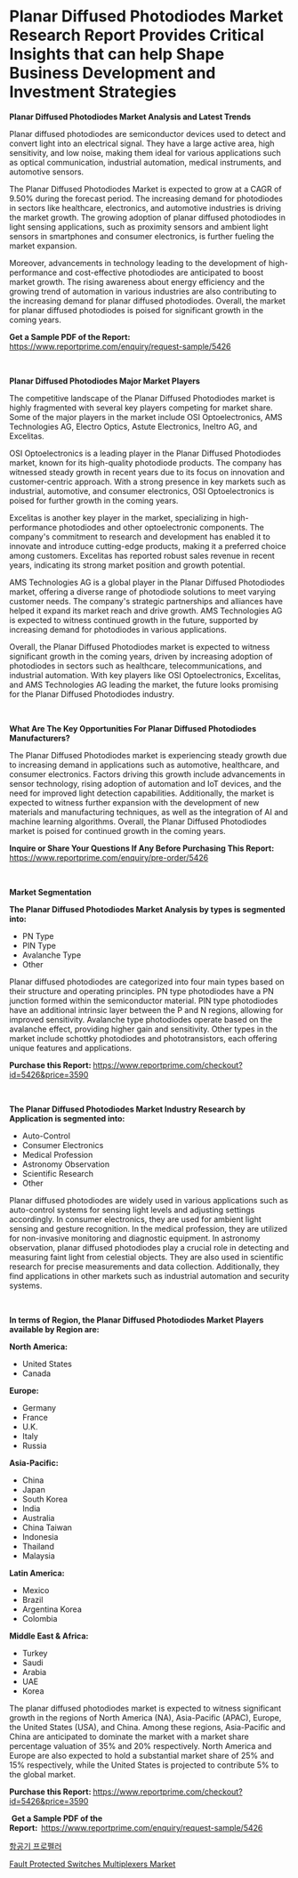 <p><h1>Planar Diffused Photodiodes Market Research Report Provides Critical Insights that can help Shape Business Development and Investment Strategies</h1></p><p><strong>Planar Diffused Photodiodes Market Analysis and Latest Trends</strong></p>
<p><p>Planar diffused photodiodes are semiconductor devices used to detect and convert light into an electrical signal. They have a large active area, high sensitivity, and low noise, making them ideal for various applications such as optical communication, industrial automation, medical instruments, and automotive sensors.</p><p>The Planar Diffused Photodiodes Market is expected to grow at a CAGR of 9.50% during the forecast period. The increasing demand for photodiodes in sectors like healthcare, electronics, and automotive industries is driving the market growth. The growing adoption of planar diffused photodiodes in light sensing applications, such as proximity sensors and ambient light sensors in smartphones and consumer electronics, is further fueling the market expansion.</p><p>Moreover, advancements in technology leading to the development of high-performance and cost-effective photodiodes are anticipated to boost market growth. The rising awareness about energy efficiency and the growing trend of automation in various industries are also contributing to the increasing demand for planar diffused photodiodes. Overall, the market for planar diffused photodiodes is poised for significant growth in the coming years.</p></p>
<p><strong>Get a Sample PDF of the Report:&nbsp;</strong> <a href="https://www.reportprime.com/enquiry/request-sample/5426">https://www.reportprime.com/enquiry/request-sample/5426</a></p>
<p>&nbsp;</p>
<p><strong>Planar Diffused Photodiodes Major Market Players</strong></p>
<p><p>The competitive landscape of the Planar Diffused Photodiodes market is highly fragmented with several key players competing for market share. Some of the major players in the market include OSI Optoelectronics, AMS Technologies AG, Electro Optics, Astute Electronics, Ineltro AG, and Excelitas.</p><p>OSI Optoelectronics is a leading player in the Planar Diffused Photodiodes market, known for its high-quality photodiode products. The company has witnessed steady growth in recent years due to its focus on innovation and customer-centric approach. With a strong presence in key markets such as industrial, automotive, and consumer electronics, OSI Optoelectronics is poised for further growth in the coming years.</p><p>Excelitas is another key player in the market, specializing in high-performance photodiodes and other optoelectronic components. The company's commitment to research and development has enabled it to innovate and introduce cutting-edge products, making it a preferred choice among customers. Excelitas has reported robust sales revenue in recent years, indicating its strong market position and growth potential.</p><p>AMS Technologies AG is a global player in the Planar Diffused Photodiodes market, offering a diverse range of photodiode solutions to meet varying customer needs. The company's strategic partnerships and alliances have helped it expand its market reach and drive growth. AMS Technologies AG is expected to witness continued growth in the future, supported by increasing demand for photodiodes in various applications.</p><p>Overall, the Planar Diffused Photodiodes market is expected to witness significant growth in the coming years, driven by increasing adoption of photodiodes in sectors such as healthcare, telecommunications, and industrial automation. With key players like OSI Optoelectronics, Excelitas, and AMS Technologies AG leading the market, the future looks promising for the Planar Diffused Photodiodes industry.</p></p>
<p>&nbsp;</p>
<p><strong>What Are The Key Opportunities For Planar Diffused Photodiodes Manufacturers?</strong></p>
<p><p>The Planar Diffused Photodiodes market is experiencing steady growth due to increasing demand in applications such as automotive, healthcare, and consumer electronics. Factors driving this growth include advancements in sensor technology, rising adoption of automation and IoT devices, and the need for improved light detection capabilities. Additionally, the market is expected to witness further expansion with the development of new materials and manufacturing techniques, as well as the integration of AI and machine learning algorithms. Overall, the Planar Diffused Photodiodes market is poised for continued growth in the coming years.</p></p>
<p><strong>Inquire or Share Your Questions If Any Before Purchasing This Report:</strong> <a href="https://www.reportprime.com/enquiry/pre-order/5426">https://www.reportprime.com/enquiry/pre-order/5426</a></p>
<p>&nbsp;</p>
<p><strong>Market Segmentation</strong></p>
<p><strong>The Planar Diffused Photodiodes Market Analysis by types is segmented into:</strong></p>
<p><ul><li>PN Type</li><li>PIN Type</li><li>Avalanche Type</li><li>Other</li></ul></p>
<p><p>Planar diffused photodiodes are categorized into four main types based on their structure and operating principles. PN type photodiodes have a PN junction formed within the semiconductor material. PIN type photodiodes have an additional intrinsic layer between the P and N regions, allowing for improved sensitivity. Avalanche type photodiodes operate based on the avalanche effect, providing higher gain and sensitivity. Other types in the market include schottky photodiodes and phototransistors, each offering unique features and applications.</p></p>
<p><strong>Purchase this Report:&nbsp;</strong><a href="https://www.reportprime.com/checkout?id=5426&price=3590">https://www.reportprime.com/checkout?id=5426&price=3590</a></p>
<p>&nbsp;</p>
<p><strong>The Planar Diffused Photodiodes Market Industry Research by Application is segmented into:</strong></p>
<p><ul><li>Auto-Control</li><li>Consumer Electronics</li><li>Medical Profession</li><li>Astronomy Observation</li><li>Scientific Research</li><li>Other</li></ul></p>
<p><p>Planar diffused photodiodes are widely used in various applications such as auto-control systems for sensing light levels and adjusting settings accordingly. In consumer electronics, they are used for ambient light sensing and gesture recognition. In the medical profession, they are utilized for non-invasive monitoring and diagnostic equipment. In astronomy observation, planar diffused photodiodes play a crucial role in detecting and measuring faint light from celestial objects. They are also used in scientific research for precise measurements and data collection. Additionally, they find applications in other markets such as industrial automation and security systems.</p></p>
<p>&nbsp;</p>
<p><strong>In terms of Region, the Planar Diffused Photodiodes Market Players available by Region are:</strong></p>
<p>
    <p> <strong> North America: </strong>
        <ul>
            <li>United States</li>
            <li>Canada</li>
        </ul>
        </p> 
    <p> <strong> Europe: </strong>
        <ul>
            <li>Germany</li>
            <li>France</li>
            <li>U.K.</li>
            <li>Italy</li>
            <li>Russia</li>
        </ul>
        </p> 
    <p> <strong> Asia-Pacific: </strong>
        <ul>
            <li>China</li>
            <li>Japan</li>
            <li>South Korea</li>
            <li>India</li>
            <li>Australia</li>
            <li>China Taiwan</li>
            <li>Indonesia</li>
            <li>Thailand</li>
            <li>Malaysia</li>
        </ul>
        </p> 
    <p> <strong> Latin America: </strong>
        <ul>
            <li>Mexico</li>
            <li>Brazil</li>
            <li>Argentina Korea</li>
            <li>Colombia</li>
        </ul>
        </p> 
    <p> <strong> Middle East & Africa: </strong>
        <ul>
            <li>Turkey</li>
            <li>Saudi</li>
            <li>Arabia</li>
            <li>UAE</li>
            <li>Korea</li>
        </ul>
    </p>
    </p>
<p><p>The planar diffused photodiodes market is expected to witness significant growth in the regions of North America (NA), Asia-Pacific (APAC), Europe, the United States (USA), and China. Among these regions, Asia-Pacific and China are anticipated to dominate the market with a market share percentage valuation of 35% and 20% respectively. North America and Europe are also expected to hold a substantial market share of 25% and 15% respectively, while the United States is projected to contribute 5% to the global market.</p></p>
<p><strong>Purchase this Report: </strong><a href="https://www.reportprime.com/checkout?id=5426&price=3590">https://www.reportprime.com/checkout?id=5426&price=3590</a></p>
<p>&nbsp;<strong>Get a Sample PDF of the Report:&nbsp;&nbsp;</strong><a href="https://www.reportprime.com/enquiry/request-sample/5426">https://www.reportprime.com/enquiry/request-sample/5426</a></p>
<p><strong></strong></p>
<p><p><a href="https://github.com/sougarounis/Market-Research-Report-List-3/blob/main/365290914441.md">항공기 프로펠러</a></p><p><a href="https://github.com/RichRobinson5/Market-Research-Report-List-4/blob/main/fault-protected-switches-multiplexers-market.md">Fault Protected Switches Multiplexers Market</a></p></p>